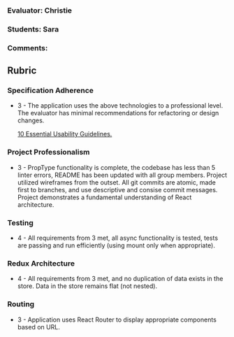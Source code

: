 ### Evaluator: Christie
### Students: Sara
### Comments:

## Rubric

### Specification Adherence

* 3 - The application uses the above technologies to a professional level. The
  evaluator has minimal recommendations for refactoring or design changes.

  [10 Essential Usability Guidelines.](https://speckyboy.com/10-essential-web-application-usability-guidelines/)

### Project Professionalism

* 3 - PropType functionality is complete, the codebase has less than 5 linter
  errors, README has been updated with all group members. Project utilized
  wireframes from the outset. All git commits are atomic, made first to
  branches, and use descriptive and consise commit messages. Project
  demonstrates a fundamental understanding of React architecture.

### Testing

* 4 - All requirements from 3 met, all async functionality is tested, tests are
  passing and run efficiently (using mount only when appropriate).

### Redux Architecture

* 4 - All requirements from 3 met, and no duplication of data exists in the
  store. Data in the store remains flat (not nested).

### Routing

* 3 - Application uses React Router to display appropriate components based on URL.
